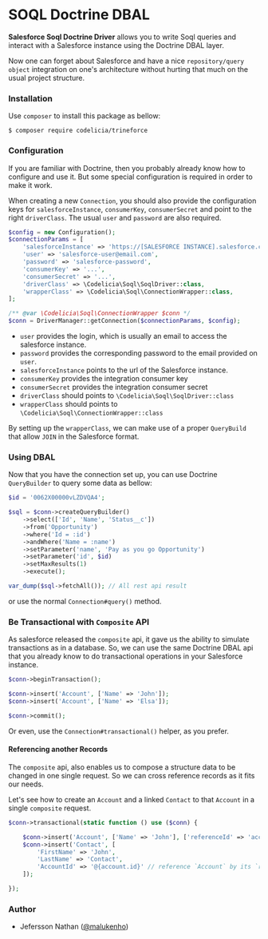 SOQL Doctrine DBAL
==================

**Salesforce Soql Doctrine Driver** allows you to write Soql queries
and interact with a Salesforce instance using the Doctrine DBAL layer.

Now one can forget about Salesforce and have a nice `repository/query object`
integration on one's architecture without hurting that much on the usual
project structure. 

### Installation

Use `composer` to install this package as bellow:

```shell script
$ composer require codelicia/trineforce
``` 

### Configuration

If you are familiar with Doctrine, then you probably already know how to
configure and use it. But some special configuration is required in order
to make it work.

When creating a new `Connection`, you should also provide the configuration
keys for `salesforceInstance`, `consumerKey`, `consumerSecret` and point to
the right `driverClass`. The usual `user` and `password` are also required. 

```php
$config = new Configuration();
$connectionParams = [
    'salesforceInstance' => 'https://[SALESFORCE INSTANCE].salesforce.com',
    'user' => 'salesforce-user@email.com',
    'password' => 'salesforce-password',
    'consumerKey' => '...',
    'consumerSecret' => '...',
    'driverClass' => \Codelicia\Soql\SoqlDriver::class,
    'wrapperClass' => \Codelicia\Soql\ConnectionWrapper::class,
];

/** @var \Codelicia\Soql\ConnectionWrapper $conn */
$conn = DriverManager::getConnection($connectionParams, $config);
``` 

* `user` provides the login, which is usually an email to access the salesforce
  instance.
* `password` provides the corresponding password to the email provided on `user`.
* `salesforceInstance` points to the url of the Salesforce instance.
* `consumerKey` provides the integration consumer key
* `consumerSecret` provides the integration consumer secret
* `driverClass` should points to `\Codelicia\Soql\SoqlDriver::class`
* `wrapperClass` should points to `\Codelicia\Soql\ConnectionWrapper::class`

By setting up the `wrapperClass`, we can make use of a proper `QueryBuild` that allow
`JOIN` in the Salesforce format.

### Using DBAL

Now that you have the connection set up, you can use Doctrine `QueryBuilder` to
query some data as bellow:

```php
$id = '0062X00000vLZDVQA4';

$sql = $conn->createQueryBuilder()
    ->select(['Id', 'Name', 'Status__c'])
    ->from('Opportunity')
    ->where('Id = :id')
    ->andWhere('Name = :name')
    ->setParameter('name', 'Pay as you go Opportunity')
    ->setParameter('id', $id)
    ->setMaxResults(1)
    ->execute();

var_dump($sql->fetchAll()); // All rest api result
```

or use the normal `Connection#query()` method.

### Be Transactional with `Composite` API

As salesforce released the `composite` api, it gave us the ability
to simulate transactions as in a database. So, we can use the same
Doctrine DBAL api that you already know to do transactional operations
in your Salesforce instance.

```php
$conn->beginTransaction();

$conn->insert('Account', ['Name' => 'John']);
$conn->insert('Account', ['Name' => 'Elsa']);

$conn->commit();
```

Or even, use the `Connection#transactional()` helper, as you prefer.

#### Referencing another Records

The `composite` api, also enables us to compose a structure data to be
changed in one single request. So we can cross reference records as it
fits our needs.

Let's see how to create an `Account` and a linked `Contact` to that `Account`
in a single `composite` request.

```php
$conn->transactional(static function () use ($conn) {

    $conn->insert('Account', ['Name' => 'John'], ['referenceId' => 'account']);
    $conn->insert('Contact', [
        'FirstName' => 'John',
        'LastName' => 'Contact',
        'AccountId' => '@{account.id}' // reference `Account` by its `referenceId`
    ]);

});
```

### Author

- Jefersson Nathan ([@malukenho](http://github.com/malukenho))
